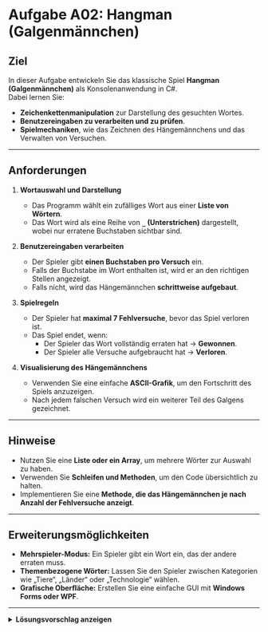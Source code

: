 # Aufgabe A02: Hangman (Galgenmännchen)

## Ziel

In dieser Aufgabe entwickeln Sie das klassische Spiel **Hangman (Galgenmännchen)** als Konsolenanwendung in C#.  
Dabei lernen Sie:
- **Zeichenkettenmanipulation** zur Darstellung des gesuchten Wortes.
- **Benutzereingaben zu verarbeiten und zu prüfen**.
- **Spielmechaniken**, wie das Zeichnen des Hängemännchens und das Verwalten von Versuchen.

---

## Anforderungen

1. **Wortauswahl und Darstellung**
   - Das Programm wählt ein zufälliges Wort aus einer **Liste von Wörtern**.
   - Das Wort wird als eine Reihe von **`_` (Unterstrichen)** dargestellt, wobei nur erratene Buchstaben sichtbar sind.

2. **Benutzereingaben verarbeiten**
   - Der Spieler gibt **einen Buchstaben pro Versuch** ein.
   - Falls der Buchstabe im Wort enthalten ist, wird er an den richtigen Stellen angezeigt.
   - Falls nicht, wird das Hängemännchen **schrittweise aufgebaut**.

3. **Spielregeln**
   - Der Spieler hat **maximal 7 Fehlversuche**, bevor das Spiel verloren ist.
   - Das Spiel endet, wenn:
     - Der Spieler das Wort vollständig erraten hat → **Gewonnen**.
     - Der Spieler alle Versuche aufgebraucht hat → **Verloren**.

4. **Visualisierung des Hängemännchens**
   - Verwenden Sie eine einfache **ASCII-Grafik**, um den Fortschritt des Spiels anzuzeigen.
   - Nach jedem falschen Versuch wird ein weiterer Teil des Galgens gezeichnet.

---

## Hinweise

- Nutzen Sie eine **Liste oder ein Array**, um mehrere Wörter zur Auswahl zu haben.
- Verwenden Sie **Schleifen und Methoden**, um den Code übersichtlich zu halten.
- Implementieren Sie eine **Methode, die das Hängemännchen je nach Anzahl der Fehlversuche anzeigt**.

---

## Erweiterungsmöglichkeiten

- **Mehrspieler-Modus:** Ein Spieler gibt ein Wort ein, das der andere erraten muss.
- **Themenbezogene Wörter:** Lassen Sie den Spieler zwischen Kategorien wie „Tiere“, „Länder“ oder „Technologie“ wählen.
- **Grafische Oberfläche:** Erstellen Sie eine einfache GUI mit **Windows Forms oder WPF**.

---

<details>
<summary><strong>Lösungsvorschlag anzeigen</strong></summary>

```csharp
using System;
using System.Collections.Generic;
using System.Linq;

class Hangman
{
    static string[] words = { "computer", "programming", "developer", "software", "keyboard" };
    static string chosenWord;
    static char[] guessedWord;
    static List<char> guessedLetters = new List<char>();
    static int attemptsLeft = 7;

    static void Main()
    {
        Random rand = new Random();
        chosenWord = words[rand.Next(words.Length)];
        guessedWord = new string('_', chosenWord.Length).ToCharArray();

        while (attemptsLeft > 0 && guessedWord.Contains('_'))
        {
            Console.Clear();
            DrawHangman();
            Console.WriteLine($"\nWord: {new string(guessedWord)}");
            Console.WriteLine($"Attempts left: {attemptsLeft}");
            Console.Write("Guess a letter: ");

            char guess = Console.ReadKey().KeyChar;
            Console.WriteLine();

            if (guessedLetters.Contains(guess))
            {
                Console.WriteLine("You already guessed this letter. Try again.");
                continue;
            }

            guessedLetters.Add(guess);

            if (chosenWord.Contains(guess))
            {
                for (int i = 0; i < chosenWord.Length; i++)
                {
                    if (chosenWord[i] == guess)
                    {
                        guessedWord[i] = guess;
                    }
                }
            }
            else
            {
                attemptsLeft--;
            }
        }

        Console.Clear();
        DrawHangman();
        Console.WriteLine($"\nWord: {chosenWord}");

        if (attemptsLeft > 0)
        {
            Console.WriteLine("Congratulations! You won!");
        }
        else
        {
            Console.WriteLine("Game over! You lost.");
        }
    }

    static void DrawHangman()
    {
        string[] hangmanStages = {
            "  +---+\n  |   |\n      |\n      |\n      |\n      |\n=========",
            "  +---+\n  |   |\n  O   |\n      |\n      |\n      |\n=========",
            "  +---+\n  |   |\n  O   |\n  |   |\n      |\n      |\n=========",
            "  +---+\n  |   |\n  O   |\n /|   |\n      |\n      |\n=========",
            "  +---+\n  |   |\n  O   |\n /|\\  |\n      |\n      |\n=========",
            "  +---+\n  |   |\n  O   |\n /|\\  |\n /    |\n      |\n=========",
            "  +---+\n  |   |\n  O   |\n /|\\  |\n / \\  |\n      |\n=========",
        };

        Console.WriteLine(hangmanStages[7 - attemptsLeft]);
    }
}
```

</details> 
